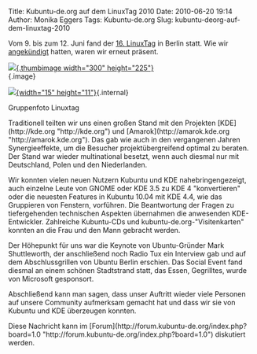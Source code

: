 Title: Kubuntu-de.org auf dem LinuxTag 2010
Date: 2010-06-20 19:14
Author: Monika Eggers
Tags: Kubuntu-de.org
Slug: kubuntu-deorg-auf-dem-linuxtag-2010

Vom 9. bis zum 12. Juni fand der [16.
LinuxTag](http://linuxtag.org/2010/ "http://linuxtag.org/2010/") in
Berlin statt. Wie wir
[angekündigt](http://www.kubuntu-de.org/nachrichten/kubuntu/kubuntu-de-org/kubuntu-de-org-auf-dem-linuxtag-2010-in-berlin "http://www.kubuntu-de.org/nachrichten/kubuntu/kubuntu-de-org/kubuntu-de-org-auf-dem-linuxtag-2010-in-berlin")
hatten, waren wir erneut präsent.  

<div class="thumb tright">

</p>
<div class="thumbinner" style="width:302px;">

[![](http://wiki.kubuntu-de.org/images/thumb/Linuxtag.jpeg/300px-Linuxtag.jpeg){.thumbimage
width="300"
height="225"}](http://wiki.kubuntu-de.org/Datei:Linuxtag.jpeg "Gruppenfoto Linuxtag"){.image}  
</p>
<div class="thumbcaption">

</p>
<div class="magnify">

[![](http://wiki.kubuntu-de.org/skins/common/images/magnify-clip.png){width="15"
height="11"}](/Datei:Linuxtag.jpeg "vergrößern"){.internal}

</div>

</p>
Gruppenfoto Linuxtag

</div>

</p>
<p>

</div>

</p>
<p>

</div>

</p>
Traditionell teilten wir uns einen großen Stand mit den Projekten
[KDE](http://kde.org "http://kde.org") und
[Amarok](http://amarok.kde.org "http://amarok.kde.org"). Das gab wie
auch in den vergangenen Jahren Synergieeffekte, um die Besucher
projektübergreifend optimal zu beraten. Der Stand war wieder
multinational besetzt, wenn auch diesmal nur mit Deutschland, Polen und
den Niederlanden.

</p>
<!--break--><!--break-->

Wir konnten vielen neuen Nutzern Kubuntu und KDE nahebringengezeigt,
auch einzelne Leute von GNOME oder KDE 3.5 zu KDE 4 "konvertieren" oder
die neuesten Features in Kubuntu 10.04 mit KDE 4.4, wie das Gruppieren
von Fenstern, vorführen. Die Beantwortung der Fragen zu tiefergehenden
technischen Aspekten übernahmen die anwesenden KDE-Entwickler.
Zahlreiche Kubuntu-CDs und kubuntu-de.org-"Visitenkarten" konnten an die
Frau und den Mann gebracht werden.

</p>
Der Höhepunkt für uns war die Keynote von Ubuntu-Gründer Mark
Shuttleworth, der anschließend noch Radio Tux ein Interview gab und auf
dem Abschlussgrillen von Ubuntu Berlin erschien. Das Social Event fand
diesmal an einem schönen Stadtstrand statt, das Essen, Gegrilltes, wurde
von Microsoft gesponsort.

</p>
Abschließend kann man sagen, dass unser Auftritt wieder viele Personen
auf unsere Community aufmerksam gemacht hat und dass wir sie von Kubuntu
und KDE überzeugen konnten.

</p>
Diese Nachricht kann im
[Forum](http://forum.kubuntu-de.org/index.php?board=1.0 "http://forum.kubuntu-de.org/index.php?board=1.0")
diskutiert werden.

</p>

